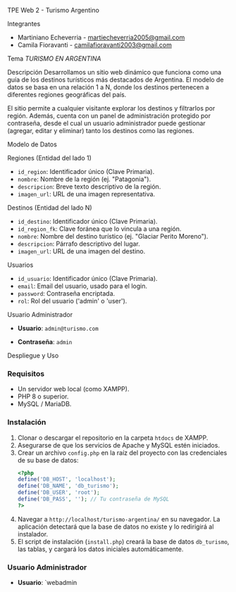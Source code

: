 TPE Web 2 - Turismo Argentino

Integrantes
- Martiniano Echeverria - martiecheverria2005@gmail.com
- Camila Fioravanti - camilafioravanti2003@gmail.com


 Tema
_TURISMO EN ARGENTINA_

 Descripción
Desarrollamos un sitio web dinámico que funciona como una guía de los destinos turísticos más destacados de Argentina. El modelo de datos se basa en una relación 1 a N, donde los destinos pertenecen a diferentes regiones geográficas del país.

El sitio permite a cualquier visitante explorar los destinos y filtrarlos por región. Además, cuenta con un panel de administración protegido por contraseña, desde el cual un usuario administrador puede gestionar (agregar, editar y eliminar) tanto los destinos como las regiones.

 Modelo de Datos

 Regiones (Entidad del lado 1)
* `id_region`: Identificador único (Clave Primaria).
* `nombre`: Nombre de la región (ej. "Patagonia").
* `descripcion`: Breve texto descriptivo de la región.
* `imagen_url`: URL de una imagen representativa.

 Destinos (Entidad del lado N)
* `id_destino`: Identificador único (Clave Primaria).
* `id_region_fk`: Clave foránea que lo vincula a una región.
* `nombre`: Nombre del destino turístico (ej. "Glaciar Perito Moreno").
* `descripcion`: Párrafo descriptivo del lugar.
* `imagen_url`: URL de una imagen del destino.

 Usuarios
* `id_usuario`: Identificador único (Clave Primaria).
* `email`: Email del usuario, usado para el login.
* `password`: Contraseña encriptada.
* `rol`: Rol del usuario ('admin' o 'user').


 Usuario Administrador
* **Usuario**: `admin@turismo.com`

* **Contraseña**: `admin`

 Despliegue y Uso

### Requisitos
* Un servidor web local (como XAMPP).
* PHP 8 o superior.
* MySQL / MariaDB.

### Instalación
1.  Clonar o descargar el repositorio en la carpeta `htdocs` de XAMPP.
2.  Asegurarse de que los servicios de Apache y MySQL estén iniciados.
3.  Crear un archivo `config.php` en la raíz del proyecto con las credenciales de su base de datos:
    ```php
    <?php
    define('DB_HOST', 'localhost');
    define('DB_NAME', 'db_turismo');
    define('DB_USER', 'root');
    define('DB_PASS', ''); // Tu contraseña de MySQL
    ?>
    ```
4.  Navegar a `http://localhost/turismo-argentina/` en su navegador. La aplicación detectará que la base de datos no existe y lo redirigirá al instalador.
5.  El script de instalación (`install.php`) creará la base de datos `db_turismo`, las tablas, y cargará los datos iniciales automáticamente.

### Usuario Administrador
* **Usuario**: `webadmin
